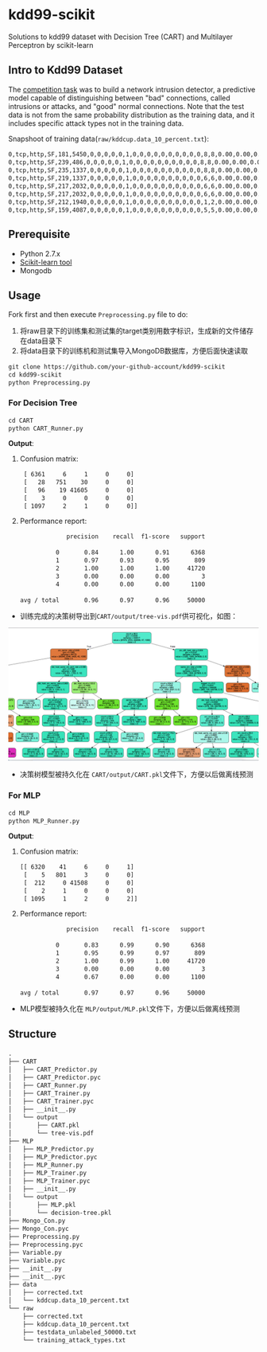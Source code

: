 # kdd99-scikit
Solutions to kdd99 dataset with Decision Tree (CART) and Multilayer Perceptron by scikit-learn

## Intro to Kdd99 Dataset

The [competition task](https://kdd.ics.uci.edu/databases/kddcup99/kddcup99.html) was to build a network intrusion detector, a predictive model capable of distinguishing between "bad" connections, called intrusions or attacks, and "good" normal connections. Note that the test data is not from the same probability distribution as the training data, and it includes specific attack types not in the training data. 

Snapshoot of training data(`raw/kddcup.data_10_percent.txt`):
```
0,tcp,http,SF,181,5450,0,0,0,0,0,1,0,0,0,0,0,0,0,0,0,0,8,8,0.00,0.00,0.00,0.00,1.00,0.00,0.00,9,9,1.00,0.00,0.11,0.00,0.00,0.00,0.00,0.00,normal.
0,tcp,http,SF,239,486,0,0,0,0,0,1,0,0,0,0,0,0,0,0,0,0,8,8,0.00,0.00,0.00,0.00,1.00,0.00,0.00,19,19,1.00,0.00,0.05,0.00,0.00,0.00,0.00,0.00,normal.
0,tcp,http,SF,235,1337,0,0,0,0,0,1,0,0,0,0,0,0,0,0,0,0,8,8,0.00,0.00,0.00,0.00,1.00,0.00,0.00,29,29,1.00,0.00,0.03,0.00,0.00,0.00,0.00,0.00,normal.
0,tcp,http,SF,219,1337,0,0,0,0,0,1,0,0,0,0,0,0,0,0,0,0,6,6,0.00,0.00,0.00,0.00,1.00,0.00,0.00,39,39,1.00,0.00,0.03,0.00,0.00,0.00,0.00,0.00,normal.
0,tcp,http,SF,217,2032,0,0,0,0,0,1,0,0,0,0,0,0,0,0,0,0,6,6,0.00,0.00,0.00,0.00,1.00,0.00,0.00,49,49,1.00,0.00,0.02,0.00,0.00,0.00,0.00,0.00,normal.
0,tcp,http,SF,217,2032,0,0,0,0,0,1,0,0,0,0,0,0,0,0,0,0,6,6,0.00,0.00,0.00,0.00,1.00,0.00,0.00,59,59,1.00,0.00,0.02,0.00,0.00,0.00,0.00,0.00,normal.
0,tcp,http,SF,212,1940,0,0,0,0,0,1,0,0,0,0,0,0,0,0,0,0,1,2,0.00,0.00,0.00,0.00,1.00,0.00,1.00,1,69,1.00,0.00,1.00,0.04,0.00,0.00,0.00,0.00,normal.
0,tcp,http,SF,159,4087,0,0,0,0,0,1,0,0,0,0,0,0,0,0,0,0,5,5,0.00,0.00,0.00,0.00,1.00,0.00,0.00,11,79,1.00,0.00,0.09,0.04,0.00,0.00,0.00,0.00,normal.
```

## Prerequisite

* Python 2.7.x
* [Scikit-learn tool](http://scikit-learn.org/stable/)
* Mongodb

## Usage

Fork first and then execute `Preprocessing.py` file to do:

1. 将raw目录下的训练集和测试集的target类别用数字标识，生成新的文件储存在data目录下
2. 将data目录下的训练机和测试集导入MongoDB数据库，方便后面快速读取

```
git clone https://github.com/your-github-account/kdd99-scikit
cd kdd99-scikit
python Preprocessing.py
```

### For Decision Tree

```
cd CART
python CART_Runner.py
```

**Output**:

1. Confusion matrix:

   ```
    [ 6361     6     1     0     0]
    [   28   751    30     0     0]
    [   96    19 41605     0     0]
    [    3     0     0     0     0]
    [ 1097     2     1     0     0]]
   ```

2. Performance report:

   ```
                precision    recall  f1-score   support

             0       0.84      1.00      0.91      6368
             1       0.97      0.93      0.95       809
             2       1.00      1.00      1.00     41720
             3       0.00      0.00      0.00         3
             4       0.00      0.00      0.00      1100

   avg / total       0.96      0.97      0.96     50000
   ```

* 训练完成的决策树导出到`CART/output/tree-vis.pdf`供可视化，如图：

<img src="/Snip20161130_3.png">  

* 决策树模型被持久化在 `CART/output/CART.pkl`文件下，方便以后做离线预测

### For MLP

```
cd MLP
python MLP_Runner.py
```

**Output**:

1. Confusion matrix:

   ```
   [[ 6320    41     6     0     1]
    [    5   801     3     0     0]
    [  212     0 41508     0     0]
    [    2     1     0     0     0]
    [ 1095     1     2     0     2]]
   ```
2. Performance report:
   ```
                precision    recall  f1-score   support

             0       0.83      0.99      0.90      6368
             1       0.95      0.99      0.97       809
             2       1.00      0.99      1.00     41720
             3       0.00      0.00      0.00         3
             4       0.67      0.00      0.00      1100

   avg / total       0.97      0.97      0.96     50000
   ```

* MLP模型被持久化在 `MLP/output/MLP.pkl`文件下，方便以后做离线预测

## Structure

```
.
├── CART
│   ├── CART_Predictor.py
│   ├── CART_Predictor.pyc
│   ├── CART_Runner.py
│   ├── CART_Trainer.py
│   ├── CART_Trainer.pyc
│   ├── __init__.py
│   └── output
│       ├── CART.pkl
│       └── tree-vis.pdf
├── MLP
│   ├── MLP_Predictor.py
│   ├── MLP_Predictor.pyc
│   ├── MLP_Runner.py
│   ├── MLP_Trainer.py
│   ├── MLP_Trainer.pyc
│   ├── __init__.py
│   └── output
│       ├── MLP.pkl
│       └── decision-tree.pkl
├── Mongo_Con.py
├── Mongo_Con.pyc
├── Preprocessing.py
├── Preprocessing.pyc
├── Variable.py
├── Variable.pyc
├── __init__.py
├── __init__.pyc
├── data
│   ├── corrected.txt
│   └── kddcup.data_10_percent.txt
└── raw
    ├── corrected.txt
    ├── kddcup.data_10_percent.txt
    ├── testdata_unlabeled_50000.txt
    └── training_attack_types.txt
    
```
